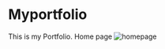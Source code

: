 # Myportfolio

This is my Portfolio.
Home page
![homepage](https://github.com/ShashankPrabhu21/Myportfolio/assets/107101895/32803438-e91a-4b23-944e-1024f7903351)
